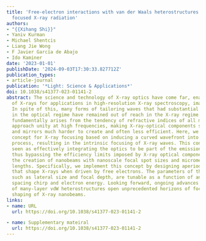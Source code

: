 ```yaml
---
title: 'Free-electron interactions with van der Waals heterostructures: a source of
  focused X-ray radiation'
authors:
- "{{Xihang Shi}}"
- Yaniv Kurman
- Michael Shentcis
- Liang Jie Wong
- F Javier García de Abajo
- Ido Kaminer
date: '2023-01-01'
publishDate: '2024-09-03T17:30:33.827712Z'
publication_types:
- article-journal
publication: '*Light: Science & Applications*'
doi: 10.1038/s41377-023-01141-2
abstract: The science and technology of X-ray optics have come far, enabling the focusing
  of X-rays for applications in high-resolution X-ray spectroscopy, imaging, and irradiation.
  In spite of this, many forms of tailoring waves that had substantial impact on applications
  in the optical regime have remained out of reach in the X-ray regime. This disparity
  fundamentally arises from the tendency of refractive indices of all materials to
  approach unity at high frequencies, making X-ray-optical components such as lenses
  and mirrors much harder to create and often less efficient. Here, we propose a new
  concept for X-ray focusing based on inducing a curved wavefront into the X-ray generation
  process, resulting in the intrinsic focusing of X-ray waves. This concept can be
  seen as effectively integrating the optics to be part of the emission mechanism,
  thus bypassing the efficiency limits imposed by X-ray optical components, enabling
  the creation of nanobeams with nanoscale focal spot sizes and micrometer-scale focal
  lengths. Specifically, we implement this concept by designing aperiodic vdW heterostructures
  that shape X-rays when driven by free electrons. The parameters of the focused hotspot,
  such as lateral size and focal depth, are tunable as a function of an interlayer
  spacing chirp and electron energy. Looking forward, ongoing advances in the creation
  of many-layer vdW heterostructures open unprecedented horizons of focusing and arbitrary
  shaping of X-ray nanobeams.
links:
- name: URL
  url: https://doi.org/10.1038/s41377-023-01141-2

- name: Supplementary mateiral
  url: https://doi.org/10.1038/s41377-023-01141-2
---
```

